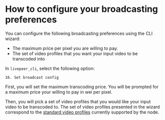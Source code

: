 # How to configure your broadcasting preferences

You can configure the following broadcasting preferences using the CLI wizard:

- The maximum price per pixel you are willing to pay.
- The set of video profiles that you want your input video to be transcoded into

In `livepeer_cli`, select the following option:

```
16. Set broadcast config
```

First, you will set the maximum transcoding price. You will be prompted for a
maximum price your willing to pay in wei per pixel.

Then, you will pick a set of video profiles that you would like your input video
to be transcoded to. The set of video profiles presented in the wizard
correspond to the
[standard video profiles](https://github.com/livepeer/lpms/blob/master/ffmpeg/videoprofile.go)
currently supported by the node.

